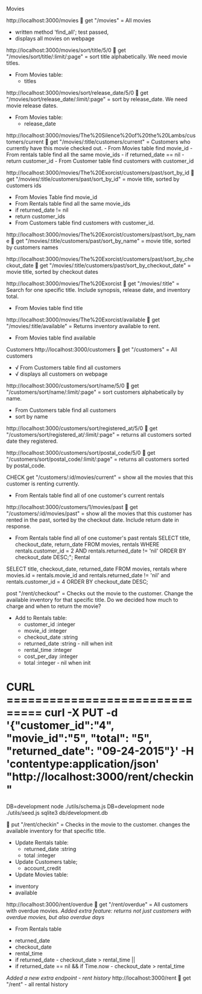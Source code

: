 Movies

http://localhost:3000/movies
🔵 get "/movies" = All movies
 - written method 'find_all'; test passed,
 - displays all movies on webpage

http://localhost:3000/movies/sort/title/5/0
🔵 get "/movies/sort/title/:limit/:page" = sort title alphabetically. We need movie titles.
  * From Movies table:
    - titles

http://localhost:3000/movies/sort/release_date/5/0
🔵 get "/movies/sort/release_date/:limit/:page" = sort by release_date. We need movie release dates.
  * From Movies table:
    - release_date

http://localhost:3000/movies/The%20Silence%20of%20the%20Lambs/customers/current
🔵 get "/movies/:title/customers/current" = Customers who currently have this movie checked out.
    - From Movies table find movie_id
    - From rentals table find all the same movie_ids
    - if returned_date == nil
    - return customer_id
    - From Customer table find customers with customer_id

http://localhost:3000/movies/The%20Exorcist/customers/past/sort_by_id
🔵 get "/movies/:title/customers/past/sort_by_id" = movie title, sorted by customers ids
  - From Movies Table find movie_id
  - From Rentals table find all the same movie_ids
  - if returned_date != nil
  - return customer_ids
  - From Customers table find customers with customer_id.

http://localhost:3000/movies/The%20Exorcist/customers/past/sort_by_name
🔵 get "/movies/:title/customers/past/sort_by_name" = movie title, sorted by customers names

http://localhost:3000/movies/The%20Exorcist/customers/past/sort_by_checkout_date
🔵 get "/movies/:title/customers/past/sort_by_checkout_date" = movie title, sorted by checkout dates

http://localhost:3000/movies/The%20Exorcist
🔵 get "/movies/:title" = Search for one specific title. Include synopsis, release date, and inventory total.
 - From Movies table find title

http://localhost:3000/movies/The%20Exorcist/available
🔵 get "/movies/:title/available" = Returns inventory available to rent.
  - From Movies table find available

Customers
http://localhost:3000/customers
🔵 get "/customers" = All customers
  - √ From Customers table find all customers
  - √ displays all customers on webpage

http://localhost:3000/customers/sort/name/5/0
🔵 get "/customers/sort/name/:limit/:page" = sort customers alphabetically by name.
  - From Customers table find all customers
  - sort by name

http://localhost:3000/customers/sort/registered_at/5/0
🔵 get "/customers/sort/registered_at/:limit/:page" = returns all customers sorted date they registered.

http://localhost:3000/customers/sort/postal_code/5/0
🔵 get "/customers/sort/postal_code/:limit/:page" = returns all customers sorted by postal_code.

CHECK
get "/customers/:id/movies/current" = show all the movies that this customer is renting currently.
  - From Rentals table find all of one customer's current rentals

http://localhost:3000/customers/1/movies/past
🔵 get "/customers/:id/movies/past" = show all the movies that this customer has rented in the past, sorted by the checkout date. Include return date in response.
 - From Rentals table find all of one customer's past rentals
SELECT title, checkout_date, return_date FROM movies, rentals WHERE rentals.customer_id = 2 AND rentals.returned_date != 'nil' ORDER BY checkout_date DESC;";
Rental

SELECT title, checkout_date, returned_date FROM movies, rentals where movies.id = rentals.movie_id and rentals.returned_date != 'nil' and rentals.customer_id = 4 ORDER BY checkout_date DESC;

post "/rent/checkout" = Checks out the movie to the customer. Change the available inventory for that specific title. Do we decided how much to charge and when to return the movie?
 * Add to Rentals table:
   - customer_id :integer
   - movie_id :integer
   - checkout_date :string
   - returned_date :string - nill when init
   - rental_time :integer
   - cost_per_day :integer
   - total :integer - nil when init

CURL ===============================
curl -X PUT -d '{"customer_id":"4", "movie_id":"5", "total": "5", "returned_date": "09-24-2015"}' -H 'contentype:application/json' "http://localhost:3000/rent/checkin"
=====================================
DB=development node ./utils/schema.js
DB=development node ./utils/seed.js
sqlite3 db/development.db

🔵 put "/rent/checkin" = Checks in the movie to the customer. changes the available inventory for that specific title.
 * Update Rentals table:
   - returned_date :string
   - total :integer
 * Update Customers table;  
   - account_credit
 * Update Movies table:
  - inventory
  - available

http://localhost:3000/rent/overdue
🔵 get "/rent/overdue" = All customers with overdue movies. *Added extra feature: returns not just customers with overdue movies, but also overdue days*
 * From Rentals table
  - returned_date
  - checkout_date
  - rental_time
  - if returned_date - checkout_date > rental_time ||
  - if returned_date ==  nil && if Time.now - checkout_date > rental_time

*Added a new extra endpoint - rent history*
http://localhost:3000/rent
🔵 get  "/rent" - all rental history
